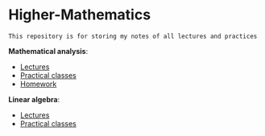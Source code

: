 # Higher-Mathematics
```This repository is for storing my notes of all lectures and practices```

**Mathematical analysis**:
- [Lectures](./Матан%20|%20Лекция%20.pdf)
- [Practical classes](./Матан%20|%20Практика%20.pdf)
- [Homework](./Матан%20|%20ДЗ.pdf)

**Linear algebra**:
- [Lectures](./Линал%20|%20Лекция.pdf)
- [Practical classes](./Линал%20|%20Практика%20.pdf)

